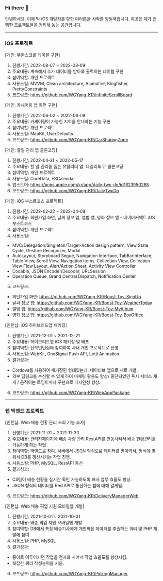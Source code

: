 ### Hi there 👋
안녕하세요. 이제 막 iOS 개발자를 향한 마라톤을 시작한 양원국입니다. 
이곳은 제가 진행한 프로젝트들을 정리해 놓는 공간입니다.  

---
### iOS 프로젝트
[개인: 무한스크롤 테이블 구현]
1) 진행기간: 2022-08-07 ~ 2022-08-09
2) 주요내용: 계속해서 추가 데이터를 받아와 출력하는 테이블 구현
3) 참여역할: 개인 프로젝트
4) 사용스킬: MVVM, Clean architecture, Alamofire, Kingfisher, PrettyConstraints
5) 코드링크: https://github.com/WGYang-KR/InfiniteScrollBoard

[개인: 카셰어링 앱 화면 구현] 
1) 진행기간: 2022-06-02 ~ 2022-06-08
2) 주요내용: 카셰어링이 가능한 지역을 안내하는 기능 구현
3) 참여역할: 개인 프로젝트
4) 사용스킬: MapKit, UserDefaults
5) 코드링크: https://github.com/WGYang-KR/CarSharingZone

[개인: 할일 관리 앱 클론코딩]
1) 진행기간: 2022-04-21 ~ 2022-05-17
2) 주요내용: 할 일 관리를 돕는 유틸리티 앱 '데일리투두' 클론코딩
3) 참여역할: 개인 프로젝트
4) 사용스킬: CoreData, FSCalendar
5) 앱스토어: https://apps.apple.com/kr/app/daily-two-do/id1623950268
6) 코드링크: https://github.com/WGYang-KR/DailyTwoDo

[개인: iOS 부스트코스 프로젝트]
1) 진행기간: 2022-02-22 ~ 2022-04-08
2) 주요내용: 회원가입 화면, 날씨 정보 앱, 앨범 앱, 영화 정보 앱 - 네이버커넥트 iOS 부스트코스
3) 참여역할: 개인 프로젝트
4) 사용스킬: 
 - MVC/Delegation/Singleton/Target-Action design pattern, View State Cycle, Gesture Recognizer, Modal
- AutoLayout, Storyboard Segue, Navigation Interface, TabBarInterface, Table View, Scroll View, Navigation Items, Collection View, Collection View Flow Layout, Alert/Action Sheet, Activity View Controller
- Codable, JSON Encoder/Decoder, URLSession
- Operation Queue, Grand Central Dispatch, Notification Center
5) 코드링크:
- 회인가입 화면: https://github.com/WGYang-KR/Boost-Toy-SignUp
- 날씨 정보 앱: https://github.com/WGYang-KR/Boost-Toy-WeatherToday
- 앨범 앱: https://github.com/WGYang-KR/Boost-Toy-MyAlbum
- 영화 정보 앱: https://github.com/WGYang-KR/Boost-Toy-BoxOffice

[인턴십: iOS 하이브리드앱 패키징]
1) 진행기간: 2021-12-01 ~ 2021-12-21
2) 주요내용: 하이브리드앱 iOS 패키징 및 배포
3) 참여역할: 산학인턴십에 참여하여 사내 개인 프로젝트로 진행.
4) 사용스킬: WebKit, OneSignal Push API, Lotti Animation
5) 결과성과:
- Cordova를 사용하여 패키징된 형태였는데, 네이티브 앱으로 새로 개발.
- 외부 딥링크를 수신할 수 있게 하여 마케팅 활용도 향상/ 중단되었던 푸시 서비스 재개 / 움직이는 로딩이미지 구현으로 디자인성 향상.
6) 코드링크: https://github.com/WGYang-KR/WebAppPackage


---
### 웹 백앤드 프로젝트
[인턴십: Web 배송 현황 관리 조회 기능 추가]
1) 진행기간: 2021-11-01 ~ 2021-11-30
2) 주요내용: 관리자페이지에 배송 차량 관리 RestAPI를 연동시켜서 배송 현황관리를 가능하게 하는 작업 .
3) 참여역할: 백앤드로 참여. 서버에서 JSON 형식으로 데이터를 받아와서, 형식에 맞춰서 DB를 갱신시키는 작업 진행.
4) 사용스킬: PHP, MySQL, RestAPI 통신 
5) 결과성과: 
- CS팀이 배송 현황을 실시간 확인 가능하도록 해서 업무 효율도 향상.
- JSON 형식의 데이터를 RestAPI로 통신하는 법에 대해 알게됨.
6) 코드링크: https://github.com/WGYang-KR/DeliveryManagerWeb

[인턴십: Web 배송 픽업 지원 모바일웹 개발]
1) 진행기간: 2021-10-01 ~ 2021-10-31
2) 주요내용: 배송 픽업 지원 모바일웹 개발. 
3) 참여역할: DB에서 특정 배송기사에게 개인화된 데이터를 추출하는 쿼리 및 PHP 개발에 참여
4) 사용스킬: PHP, MySQL
5) 결과성과: 
- 종이로 이루어지던 작업을 전자화 시켜서 작업 효율도를 향상시킴.
- 복잡한 쿼리 작성능력을 키움.
6) 코드링크: https://github.com/WGYang-KR/PickingManager


<!--
**WGYang-KR/WGYang-KR** is a ✨ _special_ ✨ repository because its `README.md` (this file) appears on your GitHub profile.

Here are some ideas to get you started:

- 🔭 I’m currently working on ...
- 🌱 I’m currently learning ...
- 👯 I’m looking to collaborate on ...
- 🤔 I’m looking for help with ...
- 💬 Ask me about ...
- 📫 How to reach me: ...
- 😄 Pronouns: ...
- ⚡ Fun fact: ...
-->
